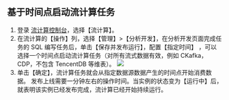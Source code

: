 
## 基于时间点启动流计算任务
1. 登录 [流计算控制台](https://console.cloud.tencent.com/oceanus)，选择【流计算】。
2. 在流计算的【操作】列，选择【管理】>【分析开发】，在分析开发页面完成任务的 SQL 编写任务后，单击【保存并发布运行】，配置【指定时间】 ，可以选择一个时间点启动流计算任务（对所有流式数据有效，例如 CKafka，CDP，不包含 TencentDB 等维表）。
![](https://main.qcloudimg.com/raw/a316881c705c3e6a1c06a63af47fcd31.png)
3. 单击【确定】，流计算任务就会从指定数据源数据产生的时间点开始消费数据。
发布上线需要一分钟左右的操作时间。当实例的状态变为【运行中】后，就表明该实例已经发布完成，流计算已经开始持续运行。


